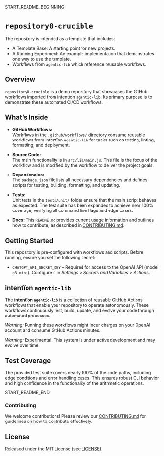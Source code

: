 START_README_BEGINNING
# `repository0-crucible`

The repository is intended as a template that includes:
* A Template Base: A starting point for new projects.
* A Running Experiment: An example implementation that demonstrates one way to use the template.
* Workflows from `agentic‑lib` which reference reusable workflows.

## Overview
`repository0-crucible` is a demo repository that showcases the GitHub workflows imported from intentïon `agentic‑lib`. Its primary purpose is to demonstrate these automated CI/CD workflows.

## What’s Inside

- **GitHub Workflows:**  
  Workflows in the `.github/workflows/` directory consume reusable workflows from intentïon `agentic‑lib` for tasks such as testing, linting, formatting, and deployment.

- **Source Code:**  
  The main functionality is in `src/lib/main.js`. This file is the focus of the workflow and is modified by the workflow to deliver the project goals.

- **Dependencies:**  
  The `package.json` file lists all necessary dependencies and defines scripts for testing, building, formatting, and updating.

- **Tests:**  
  Unit tests in the `tests/unit/` folder ensure that the main script behaves as expected. The test suite has been expanded to achieve near 100% coverage, verifying all command line flags and edge cases.

- **Docs:**
  This `README.md` provides current usage information and outlines how to contribute, as described in [CONTRIBUTING.md](./CONTRIBUTING.md).

## Getting Started

This repository is pre-configured with workflows and scripts. Before running, ensure you set the following secret:
- `CHATGPT_API_SECRET_KEY` – Required for access to the OpenAI API (model `o3-mini`). Configure it in *Settings > Secrets and Variables > Actions*.

## intentïon `agentic‑lib`

The **intentïon `agentic‑lib`** is a collection of reusable GitHub Actions workflows that enable your repository to operate autonomously. These workflows continuously test, build, update, and evolve your code through automated processes.

*Warning:* Running these workflows might incur charges on your OpenAI account and consume GitHub Actions minutes.

*Warning:* Experimental. This system is under active development and may evolve over time.

## Test Coverage
The provided test suite covers nearly 100% of the code paths, including edge conditions and error handling cases. This ensures robust CLI behavior and high confidence in the functionality of the arithmetic operations.

START_README_END
### Contributing

We welcome contributions! Please review our [CONTRIBUTING.md](./CONTRIBUTING.md) for guidelines on how to contribute effectively.

## License

Released under the MIT License (see [LICENSE](./LICENSE)).
